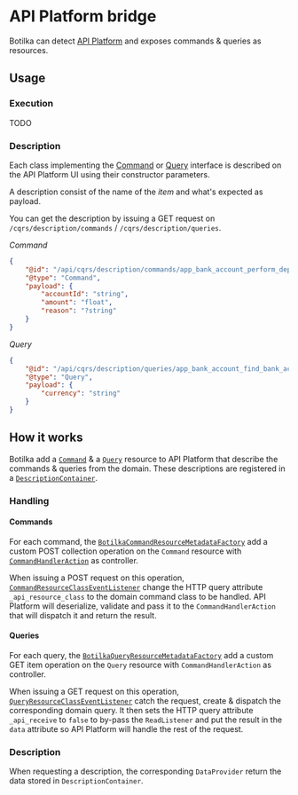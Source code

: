 # API Platform bridge

Botilka can detect [API Platform](https://api-platform.com/) and exposes commands & queries as resources.

## Usage

### Execution

TODO

### Description

Each class implementing the [Command](/src/Application/Command/Command.php) or [Query](/src/Application/Query/Query.php) interface
is described on the API Platform UI using their constructor parameters.

A description consist of the name of the *item* and what's expected as payload.

You can get the description by issuing a GET request on `/cqrs/description/commands` / `/cqrs/description/queries`. 

*Command*
```json
{
    "@id": "/api/cqrs/description/commands/app_bank_account_perform_deposit",
    "@type": "Command",
    "payload": {
        "accountId": "string",
        "amount": "float",
        "reason": "?string"
    }
}
```

*Query*
```json
{
    "@id": "/api/cqrs/description/queries/app_bank_account_find_bank_account_by_currency",
    "@type": "Query",
    "payload": {
        "currency": "string"
    }
}
```

## How it works

Botilka add a [`Command`](/src/Bridge/ApiPlatform/Resource/Command.php) & a [`Query`](/src/Bridge/ApiPlatform/Resource/Query.php) resource to API Platform that describe the commands & queries from the domain.
These descriptions are registered in a [`DescriptionContainer`](/src/Bridge/ApiPlatform/Description/DescriptionContainer.php).

### Handling

#### Commands

For each command, the [`BotilkaCommandResourceMetadataFactory`](/src/Bridge/ApiPlatform/Metadata/Resource/Factory/BotilkaCommandResourceMetadataFactory.php) add a custom POST collection operation on the `Command` resource
with [`CommandHandlerAction`](/src/Bridge/ApiPlatform/Action/CommandHandlerAction.php) as controller.

When issuing a POST request on this operation, [`CommandResourceClassEventListener`](/src/Bridge/ApiPlatform/EventListener/CommandResourceClassEventListener.php) change the HTTP query attribute
`_api_resource_class` to the domain command class to be handled. API Platform will deserialize, validate
and pass it to the `CommandHandlerAction` that will dispatch it and return the result.

#### Queries

For each query, the [`BotilkaQueryResourceMetadataFactory`](/src/Bridge/ApiPlatform/Metadata/Resource/Factory/BotilkaQueryResourceMetadataFactory.php) add a custom GET item operation on the `Query` resource
with `CommandHandlerAction` as controller.

When issuing a GET request on this operation, [`QueryResourceClassEventListener`](/src/Bridge/ApiPlatform/EventListener/QueryResourceClassEventListener.php) catch the request, create
& dispatch the corresponding domain query. It then sets the HTTP query attribute `_api_receive` to `false` to by-pass the `ReadListener` and
put the result in the `data` attribute so API Platform will handle the rest of the request.

### Description

When requesting a description, the corresponding `DataProvider` return the data stored in `DescriptionContainer`.
